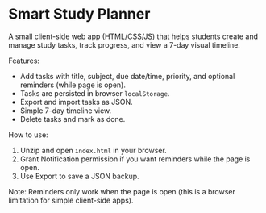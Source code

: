 # Smart Study Planner

A small client-side web app (HTML/CSS/JS) that helps students create and manage study tasks, track progress, and view a 7-day visual timeline.

Features:
- Add tasks with title, subject, due date/time, priority, and optional reminders (while page is open).
- Tasks are persisted in browser `localStorage`.
- Export and import tasks as JSON.
- Simple 7-day timeline view.
- Delete tasks and mark as done.

How to use:
1. Unzip and open `index.html` in your browser.
2. Grant Notification permission if you want reminders while the page is open.
3. Use Export to save a JSON backup.

Note: Reminders only work when the page is open (this is a browser limitation for simple client-side apps).
